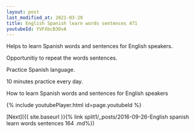 ```yaml
---
layout: post
last_modified_at: 2021-03-29
title: English Spanish learn words sentences 471 
youtubeId: YVFXbcB3OvA
---
```

 
 
Helps to learn Spanish words and sentences for English speakers.

Opportunitiy to repeat the words sentences. 

Practice Spanish language. 
 
10 minutes practice every day. 
 
How to learn Spanish words and sentences for English speakers 
 
{% include youtubePlayer.html id=page.youtubeId %}
 
 
[Next]({{ site.baseurl }}{% link  split1/_posts/2016-09-26-English spanish learn words sentences 164 .md%})
 
